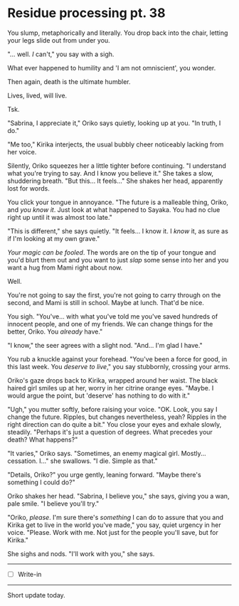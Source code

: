 # Residue processing pt. 38

You slump, metaphorically and literally. You drop back into the chair, letting your legs slide out from under you.

"... well. *I* can't," you say with a sigh.

What ever happened to humility and 'I am not omniscient', you wonder.

Then again, death is the ultimate humbler.

Lives, lived, will live.

Tsk.

"Sabrina, I appreciate it," Oriko says quietly, looking up at you. "In truth, I do."

"Me too," Kirika interjects, the usual bubbly cheer noticeably lacking from her voice.

Silently, Oriko squeezes her a little tighter before continuing. "I understand what you're trying to say. And I know you believe it." She takes a slow, shuddering breath. "But this... It feels..." She shakes her head, apparently lost for words.

You click your tongue in annoyance. "The future is a malleable thing, Oriko, and *you know it*. Just look at what happened to Sayaka. You had no clue right up until it was almost too late."

"This is different," she says quietly. "It feels... I know it. I *know* it, as sure as if I'm looking at my own grave."

*Your magic can be fooled*. The words are on the tip of your tongue and you'd blurt them out and you want to just *slap* some sense into her and you want a hug from Mami right about now.

Well.

You're not going to say the first, you're not going to carry through on the second, and Mami is still in school. Maybe at lunch. That'd be nice.

You sigh. "You've... with what you've told me you've saved hundreds of innocent people, and one of my friends. We can change things for the better, Oriko. You *already* have."

"I know," the seer agrees with a slight nod. "And... I'm glad I have."

You rub a knuckle against your forehead. "You've been a force for good, in this last week. You *deserve to live*," you say stubbornly, crossing your arms.

Oriko's gaze drops back to Kirika, wrapped around her waist. The black haired girl smiles up at her, worry in her citrine orange eyes. "Maybe. I would argue the point, but 'deserve' has nothing to do with it."

"Ugh," you mutter softly, before raising your voice. "OK. Look, you say I change the future. Ripples, but changes nevertheless, yeah? Ripples in the right direction can do quite a bit." You close your eyes and exhale slowly, steadily. "Perhaps it's just a question of degrees. What precedes your death? What happens?"

"It varies," Oriko says. "Sometimes, an enemy magical girl. Mostly... cessation. I..." she swallows. "I die. Simple as that."

"Details, Oriko?" you urge gently, leaning forward. "Maybe there's something I could do?"

Oriko shakes her head. "Sabrina, I believe you," she says, giving you a wan, pale smile. "I believe you'll try."

"Oriko, *please*. I'm sure there's *something* I can do to assure that you and Kirika get to live in the world you've made," you say, quiet urgency in her voice. "Please. Work with me. Not just for the people you'll save, but for Kirika."

She sighs and nods. "I'll work with you," she says.

---

- [ ] Write-in

---

Short update today.

